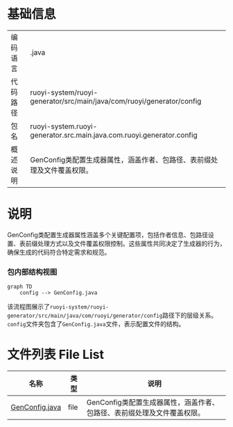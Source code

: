 # 基础信息

|      |      |
|------|------|
| 编码语言 | .java |
| 代码路径 | ruoyi-system/ruoyi-generator/src/main/java/com/ruoyi/generator/config |
| 包名 | ruoyi-system.ruoyi-generator.src.main.java.com.ruoyi.generator.config |
| 概述说明 | GenConfig类配置生成器属性，涵盖作者、包路径、表前缀处理及文件覆盖权限。 |

# 说明

GenConfig类配置生成器属性涵盖多个关键配置项，包括作者信息、包路径设置、表前缀处理方式以及文件覆盖权限控制。这些属性共同决定了生成器的行为，确保生成的代码符合特定需求和规范。


### 包内部结构视图

```mermaid
graph TD
    config --> GenConfig.java
```

该流程图展示了`ruoyi-system/ruoyi-generator/src/main/java/com/ruoyi/generator/config`路径下的层级关系。`config`文件夹包含了`GenConfig.java`文件，表示配置文件的结构。

# 文件列表 File List

| 名称   | 类型  | 说明 |
|-------|------|-------------|
| [GenConfig.java](GenConfig.md) | file | GenConfig类配置生成器属性，涵盖作者、包路径、表前缀处理及文件覆盖权限。 |


